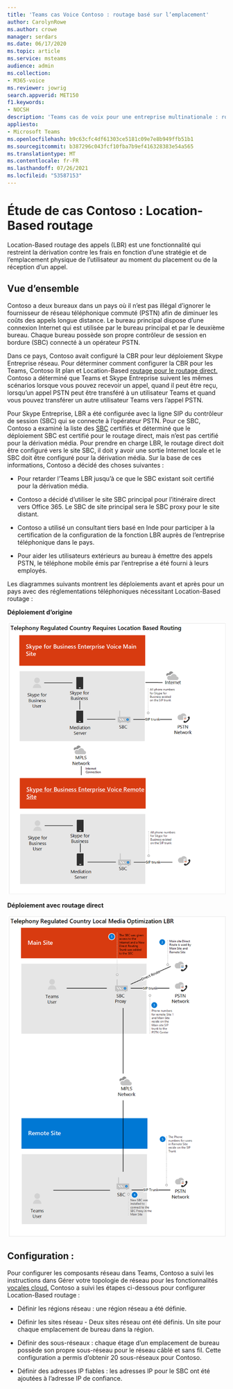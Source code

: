```yaml
---
title: 'Teams cas Voice Contoso : routage basé sur l’emplacement'
author: CarolynRowe
ms.author: crowe
manager: serdars
ms.date: 06/17/2020
ms.topic: article
ms.service: msteams
audience: admin
ms.collection:
- M365-voice
ms.reviewer: jowrig
search.appverid: MET150
f1.keywords:
- NOCSH
description: 'Teams cas de voix pour une entreprise multinationale : routage en fonction de l’emplacement'
appliesto:
- Microsoft Teams
ms.openlocfilehash: b9c63cfc4df61303ce5181c09e7e8b949ffb51b1
ms.sourcegitcommit: b387296c043fcf10fba7b9ef416328383e54a565
ms.translationtype: MT
ms.contentlocale: fr-FR
ms.lasthandoff: 07/26/2021
ms.locfileid: "53587153"
---
```

# <a name="contoso-case-study-location-based-routing"></a>Étude de cas Contoso : Location-Based routage

Location-Based routage des appels (LBR) est une fonctionnalité qui restreint la dérivation contre les frais en fonction d’une stratégie et de l’emplacement physique de l’utilisateur au moment du placement ou de la réception d’un appel.  

## <a name="overview"></a>Vue d’ensemble

Contoso a deux bureaux dans un pays où il n’est pas illégal d’ignorer le fournisseur de réseau téléphonique commuté (PSTN) afin de diminuer les coûts des appels longue distance. Le bureau principal dispose d’une connexion Internet qui est utilisée par le bureau principal et par le deuxième bureau. Chaque bureau possède son propre contrôleur de session en bordure (SBC) connecté à un opérateur PSTN.  
 
Dans ce pays, Contoso avait configuré la CBR pour leur déploiement Skype Entreprise réseau. Pour déterminer comment configurer la CBR pour les Teams, Contoso lit plan et Location-Based [routage pour le routage direct.](location-based-routing-plan.md) Contoso a déterminé que Teams et Skype Entreprise suivent les mêmes scénarios lorsque vous pouvez recevoir un appel, quand il peut être reçu, lorsqu’un appel PSTN peut être transféré à un utilisateur Teams et quand vous pouvez transférer un autre utilisateur Teams vers l’appel PSTN.  

Pour Skype Entreprise, LBR a été configurée avec la ligne SIP du contrôleur de session (SBC) qui se connecte à l’opérateur PSTN. Pour ce SBC, Contoso a examiné la liste des [SBC](direct-routing-border-controllers.md) certifiés et déterminé que le déploiement SBC est certifié pour le routage direct, mais n’est pas certifié pour la dérivation média. Pour prendre en charge LBR, le routage direct doit être configuré vers le site SBC, il doit y avoir une sortie Internet locale et le SBC doit être configuré pour la dérivation média. Sur la base de ces informations, Contoso a décidé des choses suivantes :

- Pour retarder l’Teams LBR jusqu’à ce que le SBC existant soit certifié pour la dérivation média.   

- Contoso a décidé d’utiliser le site SBC principal pour l’itinéraire direct vers Office 365.  Le SBC de site principal sera le SBC proxy pour le site distant.  

- Contoso a utilisé un consultant tiers basé en Inde pour participer à la certification de la configuration de la fonction LBR auprès de l’entreprise téléphonique dans le pays.  

- Pour aider les utilisateurs extérieurs au bureau à émettre des appels PSTN, le téléphone mobile émis par l’entreprise a été fourni à leurs employés. 

Les diagrammes suivants montrent les déploiements avant et après pour un pays avec des réglementations téléphoniques nécessitant Location-Based routage :

**Déploiement d’origine**

![Diagramme montrant l’état avant.](media/voice-case-study-5.png)

**Déploiement avec routage direct**

![Diagramme 2 présentant l’état avant.](media/voice-case-study-6.png)


## <a name="configuration"></a>Configuration : 

Pour configurer les composants réseau dans Teams, Contoso a suivi les instructions dans Gérer votre topologie de réseau pour les fonctionnalités [vocales cloud.](manage-your-network-topology.md) Contoso a suivi les étapes ci-dessous pour configurer Location-Based routage : 

- Définir les régions réseau : une région réseau a été définie. 

- Définir les sites réseau - Deux sites réseau ont été définis. Un site pour chaque emplacement de bureau dans la région.

- Définir des sous-réseaux : chaque étage d’un emplacement de bureau possède son propre sous-réseau pour le réseau câblé et sans fil. Cette configuration a permis d’obtenir 20 sous-réseaux pour Contoso. 

- Définir des adresses IP fiables : les adresses IP pour le SBC ont été ajoutées à l’adresse IP de confiance.  

